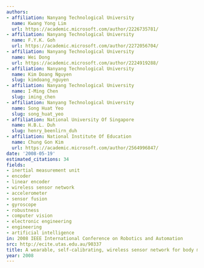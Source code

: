 ```yaml
---
authors:
- affiliation: Nanyang Technological University
  name: Kwang Yong Lim
  url: https://academic.microsoft.com/author/2226735781/
- affiliation: Nanyang Technological University
  name: F.Y.K. Goh
  url: https://academic.microsoft.com/author/2272056704/
- affiliation: Nanyang Technological University
  name: Wei Dong
  url: https://academic.microsoft.com/author/2224919288/
- affiliation: Nanyang Technological University
  name: Kim Doang Nguyen
  slug: kimdoang_nguyen
- affiliation: Nanyang Technological University
  name: I-Ming Chen
  slug: iming_chen
- affiliation: Nanyang Technological University
  name: Song Huat Yeo
  slug: song_huat_yeo
- affiliation: National University Of Singapore
  name: H.B.L. Duh
  slug: henry_beenlirn_duh
- affiliation: National Institute Of Education
  name: Chung Gon Kim
  url: https://academic.microsoft.com/author/2564996847/
date: '2008-05-19'
estimated_citations: 34
fields:
- inertial measurement unit
- encoder
- linear encoder
- wireless sensor network
- accelerometer
- sensor fusion
- gyroscope
- robustness
- computer vision
- electronic engineering
- engineering
- artificial intelligence
in: 2008 IEEE International Conference on Robotics and Automation
src: http://ecite.utas.edu.au/90337
title: A wearable, self-calibrating, wireless sensor network for body motion processing
year: 2008
---
```

